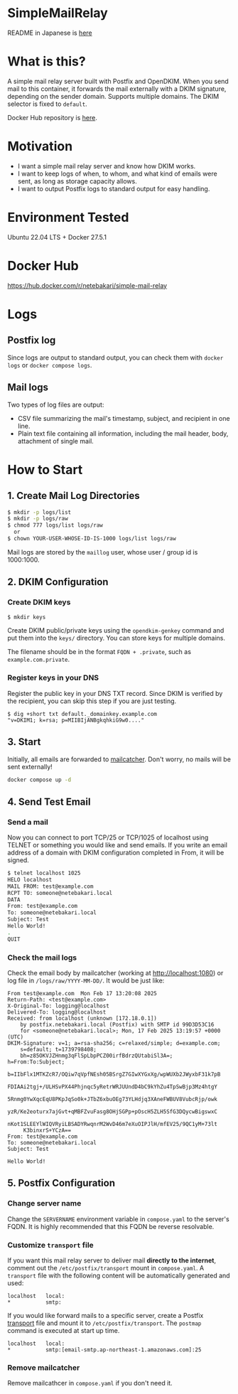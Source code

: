 # SimpleMailRelay
README in Japanese is [here](README_JP.md)

# What is this?
A simple mail relay server built with Postfix and OpenDKIM. When you send mail to this container, it forwards the mail externally with a DKIM signature, depending on the sender domain. Supports multiple domains. The DKIM selector is fixed to `default`.

Docker Hub repository is [here](https://hub.docker.com/r/netebakari/ubuntu-postfix-opendkim).

# Motivation
* I want a simple mail relay server and know how DKIM works.
* I want to keep logs of when, to whom, and what kind of emails were sent, as long as storage capacity allows.
* I want to output Postfix logs to standard output for easy handling.

# Environment Tested
Ubuntu 22.04 LTS + Docker 27.5.1

# Docker Hub
https://hub.docker.com/r/netebakari/simple-mail-relay


# Logs
## Postfix log
Since logs are output to standard output, you can check them with `docker logs` or `docker compose logs`.

## Mail logs
Two types of log files are output:
* CSV file summarizing the mail's timestamp, subject, and recipient in one line.
* Plain text file containing all information, including the mail header, body, attachment of single mail.


# How to Start
## 1. Create Mail Log Directories
```sh
$ mkdir -p logs/list
$ mkdir -p logs/raw
$ chmod 777 logs/list logs/raw
  or
$ chown YOUR-USER-WHOSE-ID-IS-1000 logs/list logs/raw
```

Mail logs are stored by the `maillog` user, whose user / group id is 1000:1000.

## 2. DKIM Configuration
### Create DKIM keys
```sh
$ mkdir keys
```

Create DKIM public/private keys using the `opendkim-genkey` command and put them into the `keys/` directory. You can store keys for multiple domains.

The filename should be in the format `FQDN + .private`, such as `example.com.private`.

### Register keys in your DNS
Register the public key in your DNS TXT record. Since DKIM is verified by the recipient, you can skip this step if you are just testing.

```
$ dig +short txt default._domainkey.example.com
"v=DKIM1; k=rsa; p=MIIBIjANBgkqhkiG9w0...."
```

## 3. Start
Initially, all emails are forwarded to [mailcatcher](https://hub.docker.com/r/schickling/mailcatcher/). Don't worry, no mails will be sent externally!

```sh
docker compose up -d
```

## 4. Send Test Email
### Send a mail
Now you can connect to port TCP/25 or TCP/1025 of localhost using TELNET or something you would like and send emails. If you write an email address of a domain with DKIM configuration completed in From, it will be signed.

```sh
$ telnet localhost 1025
HELO localhost
MAIL FROM: test@example.com
RCPT TO: someone@netebakari.local
DATA
From: test@example.com
To: someone@netebakari.local
Subject: Test
Hello World!
.
QUIT
```

### Check the mail logs
Check the email body by mailcatcher (working at [http://localhost:1080](http://localhost:1080)) or log file in `/logs/raw/YYYY-MM-DD/`. It would be just like:

```
From test@example.com  Mon Feb 17 13:20:08 2025
Return-Path: <test@example.com>
X-Original-To: logging@localhost
Delivered-To: logging@localhost
Received: from localhost (unknown [172.18.0.1])
	by postfix.netebakari.local (Postfix) with SMTP id 99D3D53C16
	for <someone@netebakari.local>; Mon, 17 Feb 2025 13:19:57 +0000 (UTC)
DKIM-Signature: v=1; a=rsa-sha256; c=relaxed/simple; d=example.com;
	s=default; t=1739798408;
	bh=z85OKVJZHnmg3qFlSpLbpPCZ00irfBdrzQUtabiSl3A=; h=From:To:Subject;
	b=IIbFlx1MTKZcR7/OQiw7qVpfNEsh05BSrgZ7GIwXYGxXg/wpWUXb2JWyxbF31k7pB
	 FDIAAi2tgj+/ULHSvPX44Phjnqc5yRetrWRJUUndD4bC9kYhZu4TpSwBjp3Mz4htgY
	 5Rnmg0YwXqcEqU8PKpJqSo0k+JTbZ6xbuOEg73YLHdjq3XAneFWBUV8VubcRjp/owk
	 yzR/Ke2eoturx7ajGvt+qMBFZvuFasg8OHjSGPp+pOscH5ZLH5SfG3DQycwBigswxC
	 nKot1SLEEYlWIQVRyiLBSADYRwqnrM2WvD46m7eXuOIPJlH/mfEV25/9QC1yM+73lt
	 K3binxrS+YCzA==
From: test@example.com
To: someone@netebakari.local
Subject: Test

Hello World!
```

## 5. Postfix Configuration
### Change server name
Change the `SERVERNAME` environment variable in `compose.yaml` to the server's FQDN. It is highly recommended that this FQDN be reverse resolvable.

### Customize `transport` file
If you want this mail relay server to deliver mail **directly to the internet**, comment out the `/etc/postfix/transport` mount in `compose.yaml`. A `transport` file with the following content will be automatically generated and used:

```
localhost   local:
*           smtp:
```

If you would like forward mails to a specific server, create a Postfix [transport](https://www.postfix.org/transport.5.html)⁠ file and mount it to `/etc/postfix/transport`. The `postmap` command is executed at start up time.

```
localhost   local:
*           smtp:[email-smtp.ap-northeast-1.amazonaws.com]:25
```

### Remove mailcatcher
Remove mailcathcer in `compose.yaml` if you don't need it.
